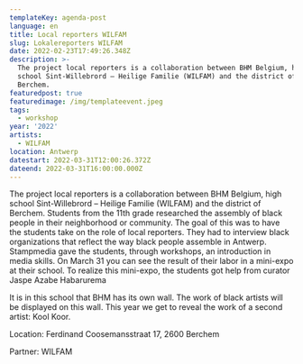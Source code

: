 ```yaml
---
templateKey: agenda-post
language: en
title: Local reporters WILFAM
slug: Lokalereporters WILFAM
date: 2022-02-23T17:49:26.348Z
description: >-
  The project local reporters is a collaboration between BHM Belgium, high
  school Sint-Willebrord – Heilige Familie (WILFAM) and the district of
  Berchem. 
featuredpost: true
featuredimage: /img/templateevent.jpeg
tags:
  - workshop
year: '2022'
artists:
  - WILFAM
location: Antwerp
datestart: 2022-03-31T12:00:26.372Z
dateend: 2022-03-31T16:00:00.000Z
---
```

The project local reporters is a collaboration between BHM Belgium, high school Sint-Willebrord – Heilige Familie (WILFAM) and the district of Berchem. Students from the 11th grade researched the assembly of black people in their neighborhood or community. The goal of this was to have the students take on the role of local reporters. They had to interview black organizations that reflect the way black people assemble in Antwerp. Stampmedia gave the students, through workshops, an introduction in media skills. On March 31 you can see the result of their labor in a mini-expo at their school. To realize this mini-expo, the students got help from curator Jaspe Azabe Habarurema

It is in this school that BHM has its own wall. The work of black artists will be displayed on this wall. This year we get to reveal the work of a second artist: Kool Koor.

Location: Ferdinand Coosemansstraat 17, 2600 Berchem

Partner: WILFAM
